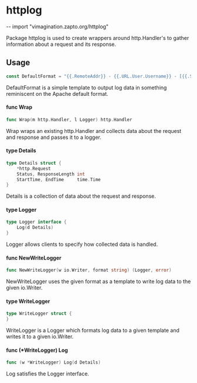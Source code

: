 # httplog
--
    import "vimagination.zapto.org/httplog"

Package httplog is used to create wrappers around http.Handler's to gather
information about a request and its response.

## Usage

```go
const DefaultFormat = "{{.RemoteAddr}} - {{.URL.User.Username}} - [{{.StartTime.Format \"02/01/2006:15:04:05 +0700\"}}] \"{{.Method}} {{.URL.RequestURI}} {{.Proto}}\" {{.Status}} {{.RequestLength}} {{.StartTime.Sub .EndTime}}"
```
DefaultFormat is a simple template to output log data in something reminiscent
on the Apache default format.

#### func  Wrap

```go
func Wrap(m http.Handler, l Logger) http.Handler
```
Wrap wraps an existing http.Handler and collects data about the request and
response and passes it to a logger.

#### type Details

```go
type Details struct {
	*http.Request
	Status, ResponseLength int
	StartTime, EndTime     time.Time
}
```

Details is a collection of data about the request and response.

#### type Logger

```go
type Logger interface {
	Log(d Details)
}
```

Logger allows clients to specify how collected data is handled.

#### func  NewWriteLogger

```go
func NewWriteLogger(w io.Writer, format string) (Logger, error)
```
NewWriteLogger uses the given format as a template to write log data to the
given io.Writer.

#### type WriteLogger

```go
type WriteLogger struct {
}
```

WriteLogger is a Logger which formats log data to a given template and writes it
to a given io.Writer.

#### func (*WriteLogger) Log

```go
func (w *WriteLogger) Log(d Details)
```
Log satisfies the Logger interface.
